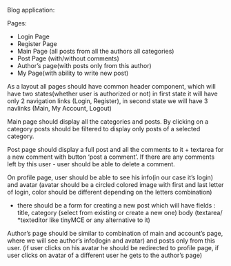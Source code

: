 Blog application: 

Pages: 
- Login Page
- Register Page
- Main Page (all posts from all the authors all categories)
- Post Page (with/without comments)
- Author’s page(with posts only from this author)
- My Page(with ability to write new post)

As a layout all pages should have common header component,
which will have two states(whether user is authorized or not)
in first state it will have only 2 navigation links (Login, Register),
in second state we will have 3 navlinks (Main, My Account, Logout)

Main page should display all the categories and posts. By clicking on a
category posts should be filtered to display only posts of a selected category.

Post page should display a full post and all the comments to it + textarea for a new
comment with button ‘post a comment’. If there are any comments left by this user - user should
be able to delete a comment.

On profile page, user should be able to see his info(in our case it’s login) and avatar
(avatar should be a circled colored image with first and last letter of login, color should be
different depending on the letters combination)
+ there should be a form for creating a new post which will have fields :
 title, 
 category (select from existing or create a new one) 
body (textarea/ *texteditor like tinyMCE or any alternative to it) 

 Author’s page should be similar to combination of main and account’s page, where we will see
 author’s info(login and avatar) and posts only from this user. (if user clicks on his avatar he
 should be redirected to profile page, if user clicks on avatar of a different user he gets to the
 author’s page)